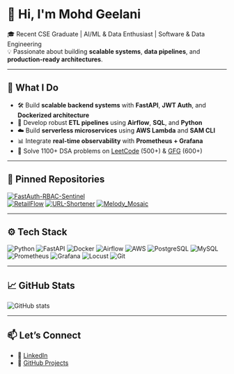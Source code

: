 # 👋 Hi, I'm Mohd Geelani

🎓 Recent CSE Graduate | AI/ML & Data Enthusiast | Software & Data Engineering  
💡 Passionate about building **scalable systems**, **data pipelines**, and **production-ready architectures**.

---

## 🚀 What I Do

- 🛠️ Build **scalable backend systems** with **FastAPI**, **JWT Auth**, and **Dockerized architecture**
- 🔁 Develop robust **ETL pipelines** using **Airflow**, **SQL**, and **Python**
- ☁️ Build **serverless microservices** using **AWS Lambda** and **SAM CLI**
- 📊 Integrate **real-time observability** with **Prometheus + Grafana**
- 🧠 Solve 1100+ DSA problems on [LeetCode](https://leetcode.com/) (500+) & [GFG](https://www.geeksforgeeks.org/) (600+)

---
## 📌 Pinned Repositories

[![FastAuth-RBAC-Sentinel](https://github-readme-stats.vercel.app/api/pin/?username=mohdgeelani&repo=FastAuth-RBAC-Sentinel&theme=react)](https://github.com/mohdgeelani/FastAuth-RBAC-Sentinel)  
 [![RetailFlow](https://github-readme-stats.vercel.app/api/pin/?username=mohdgeelani&repo=RetailFlow&theme=react)](https://github.com/mohdgeelani/RetailFlow)
  [![URL-Shortener](https://github-readme-stats.vercel.app/api/pin/?username=mohdgeelani&repo=url_shortener&theme=react)](https://github.com/mohdgeelani/url_shortener)
  [![Melody_Mosaic](https://github-readme-stats.vercel.app/api/pin/?username=mohdgeelani&repo=Melody_Mosaic&theme=react)](https://github.com/mohdgeelani/Melody_Mosaic)

---

## ⚙️ Tech Stack

![Python](https://img.shields.io/badge/-Python-3776AB?logo=python&logoColor=white&style=flat)
![FastAPI](https://img.shields.io/badge/-FastAPI-009688?logo=fastapi&logoColor=white&style=flat)
![Docker](https://img.shields.io/badge/-Docker-2496ED?logo=docker&logoColor=white&style=flat)
![Airflow](https://img.shields.io/badge/-Apache_Airflow-017CEE?logo=apache-airflow&logoColor=white&style=flat)
![AWS](https://img.shields.io/badge/-AWS_Lambda-FF9900?logo=amazon-aws&logoColor=white&style=flat)
![PostgreSQL](https://img.shields.io/badge/-PostgreSQL-336791?logo=postgresql&logoColor=white&style=flat)
![MySQL](https://img.shields.io/badge/-MySQL-4479A1?logo=mysql&logoColor=white&style=flat)
![Prometheus](https://img.shields.io/badge/-Prometheus-E6522C?logo=prometheus&logoColor=white&style=flat)
![Grafana](https://img.shields.io/badge/-Grafana-F46800?logo=grafana&logoColor=white&style=flat)
![Locust](https://img.shields.io/badge/-Locust-333333?logo=python&logoColor=white&style=flat)
![Git](https://img.shields.io/badge/-Git-F05032?logo=git&logoColor=white&style=flat)

---

## 📈 GitHub Stats

![GitHub stats](https://github-readme-stats.vercel.app/api?username=mohdgeelani&show_icons=true&theme=react&hide_border=true)

---

## 📫 Let’s Connect

- 💼 [LinkedIn](https://linkedin.com/in/mohdgeelani)
- 📂 [GitHub Projects]([https://github.com/mohdgeelani?tab=repositories](https://github.com/mohdgeelani?tab=repositories))


